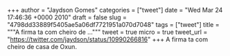 
+++
author = "Jaydson Gomes"
categories = ["tweet"]
date = "Wed Mar 24 17:46:36 +0000 2010"
draft = false
slug = "4798dd33889f5405ae5a06df7721951a070d7048"
tags = ["tweet"]
title = """A firma ta com cheiro de ..."""
tweet = true
micro = true
tweet_url = "https://twitter.com/jaydson/status/10990266816"
+++
A firma ta com cheiro de casa de Oxun.
